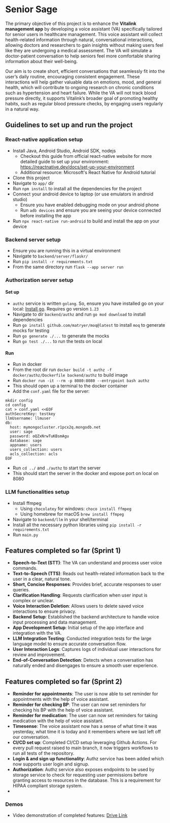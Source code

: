 # Senior Sage

The primary objective of this project is to enhance the **Vitalink management app** by developing a voice assistant (VA) specifically tailored for senior users in healthcare management. This voice assistant will collect health-related information through natural, conversational interactions, allowing doctors and researchers to gain insights without making users feel like they are undergoing a medical assessment. The VA will simulate a doctor-patient conversation to help seniors feel more comfortable sharing information about their well-being.

Our aim is to create short, efficient conversations that seamlessly fit into the user’s daily routine, encouraging consistent engagement. These interactions will help gather valuable data on emotions, mood, and general health, which will contribute to ongoing research on chronic conditions such as hypertension and heart failure. While the VA will not track blood pressure directly, it supports Vitalink’s broader goal of promoting healthy habits, such as regular blood pressure checks, by engaging users regularly in a natural way.

## Guidelines to set up and run the project

### React-native application setup
- Install Java, Android Studio, Android SDK, nodejs
    - Checkout this guide from official react-native website for more detailed guide to set up your environment: https://reactnative.dev/docs/set-up-your-environment
    - Additional resource: Microsoft's React Native for Android tutorial
- Clone this project
- Navigate to `app/` dir
- Run `npm install` to install all the dependencies for the project
- Connect your android device to laptop (or use emulators in android studio)
    - Ensure you have enabled debugging mode on your android phone
    - Run `adb devices` and ensure you are seeing your device connected before installing the app
- Run `npx react-native run-android` to build and install the app on your device

### Backend server setup
- Ensure you are running this in a virtual environment
- Navigate to `backend/server/flaskr/`
- Run `pip install -r requirements.txt`
- From the same directory run `flask --app server run`

### Authorization server setup
#### Set up
- `authz` service is written `golang`. So, ensure you have installed go on your local: [Install go](https://go.dev/doc/install). Requires go version `1.23`
- Navigate to dir `backend/authz` and run `go mod download` to install dependencies
- Run `go install github.com/matryer/moq@latest` to install `moq` to generate mocks for testing
- Run `go generate ./...` to generate the mocks
- Run `go test ./...` to run the tests on local


#### Run
- Run in docker
- From the root dir run `docker build -t authz -f docker/authz/Dockerfile backend/authz` to build image
- Run `docker run -it --rm -p 8080:8080 --entrypoint bash authz`
- This should open up a terminal to the docker container
- Add the `conf.yaml` file for the server:
```
mkdir config
cd config
cat > conf.yaml <<EOF
authSecretKey: testkey
llmUsername: llmuser
db:
  host: mymongocluster.r1pcx2q.mongodb.net
  user: sage
  password: oQZxNrwTuKBsmAgu
  database: sage
  appname: users
  users_collection: users
  acls_collection: acls
EOF
```
- Run `cd ../` and `./authz` to start the server
- This should start the server in the docker and expose port on local on 8080

### LLM functionalities setup
- Install ffmpeg
    - Using `chocolatey` for windows: `choco install ffmpeg`
    - Using homebrew for macOS `brew install ffmpeg`
- Navigate to `backend/llm` in your shell/terminal
- Install all the necessary python libraries using `pip install -r requirements.txt`
- Run `main.py`

## Features completed so far (Sprint 1)

- **Speech-to-Text (STT)**: The VA can understand and process user voice commands.
- **Text-to-Speech (TTS)**: Reads out health-related information back to the user in a clear, natural tone.
- **Short, Concise Responses**: Provides brief, accurate responses to user queries.
- **Clarification Handling**: Requests clarification when user input is complex or unclear.
- **Voice Interaction Deletion**: Allows users to delete saved voice interactions to ensure privacy.
- **Backend Setup**: Established the backend architecture to handle voice input processing and data management.
- **App Development Setup**: Initial setup of the app interface and integration with the VA.
- **LLM Integration Testing**: Conducted integration tests for the large language model to ensure accurate conversation flow.
- **User Interaction Logs**: Captures logs of individual user interactions for review and improvement.
- **End-of-Conversation Detection**: Detects when a conversation has naturally ended and disengages to ensure a smooth user experience.

## Features completed so far (Sprint 2)

- **Reminder for appointments**: The user is now able to set reminder for appointments with the help of voice assistant.
- **Reminder for checking BP**: The user can now set reminders for checking his BP with the help of voice assistant.
- **Reminder for medication**: The user can now set reminders for taking medication with the help of voice assistant.
- **Timesense**: The voice assistant now has a sense of what time it was yesterday, what time it is today and it remembers where we last left off our conversation.
- **CI/CD set up**: Completed CI/CD setup leveraging Github Actions. For every pull request raised to main branch, it now triggers workflows to run all tests of the repository.
- **Login & and sign up functionality**: Authz service has been added which now supports user login and signup.
- **Authorization**: Authz service also exposes endpoints to be used by storage service to check for requesting user permissions before granting access to resources in the database. This is a requirement for HIPAA compliant storage system.
- 

### Demos

- Video demonstration of completed features: [Drive Link](https://drive.google.com/drive/u/0/folders/13SrXH7Rgg0j0vdOqyGlyub7U1ZGvrnYm)
